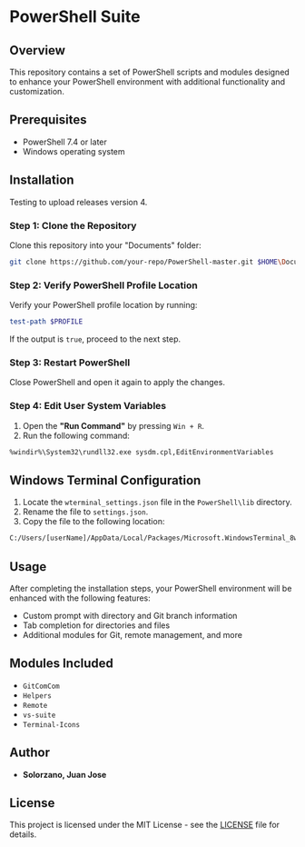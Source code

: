 # PowerShell Suite

## Overview
This repository contains a set of PowerShell scripts and modules designed to enhance your PowerShell environment with additional functionality and customization.

## Prerequisites
- PowerShell 7.4 or later
- Windows operating system

## Installation

Testing to upload releases version 4.

### Step 1: Clone the Repository
Clone this repository into your "Documents" folder:
```sh
git clone https://github.com/your-repo/PowerShell-master.git $HOME\Documents\PowerShell-master
```

### Step 2: Verify PowerShell Profile Location
Verify your PowerShell profile location by running:
```powershell
test-path $PROFILE
```
If the output is `true`, proceed to the next step.

### Step 3: Restart PowerShell
Close PowerShell and open it again to apply the changes.

### Step 4: Edit User System Variables
1. Open the **"Run Command"** by pressing `Win + R`.
2. Run the following command:
```sh
%windir%\System32\rundll32.exe sysdm.cpl,EditEnvironmentVariables
```

## Windows Terminal Configuration
1. Locate the `wterminal_settings.json` file in the `PowerShell\lib` directory.
2. Rename the file to `settings.json`.
3. Copy the file to the following location:
```sh
C:/Users/[userName]/AppData/Local/Packages/Microsoft.WindowsTerminal_8wekyb3d8bbwe/LocalState/
```

## Usage
After completing the installation steps, your PowerShell environment will be enhanced with the following features:
- Custom prompt with directory and Git branch information
- Tab completion for directories and files
- Additional modules for Git, remote management, and more

## Modules Included
- `GitComCom`
- `Helpers`
- `Remote`
- `vs-suite`
- `Terminal-Icons`

## Author
- **Solorzano, Juan Jose**

## License
This project is licensed under the MIT License - see the [LICENSE](LICENSE) file for details.
